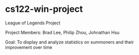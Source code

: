 # cs122-win-project
League of Legends Project

Project Members: Brad Lee, Philip Zhou, Johnathan Hsu

Goal: To display and analyze statistics on summoners and their improvement over time
